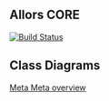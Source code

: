 ## Allors CORE

[![Build Status](https://dev.azure.com/allors/Core/_apis/build/status%2Fallors.core?branchName=main)](https://dev.azure.com/allors/Core/_build/latest?definitionId=16&branchName=main)


## Class Diagrams
[Meta Meta overview](docs/meta-meta-overview.md)
